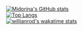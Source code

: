 [![Midorina's GitHub stats](https://github-readme-stats.vercel.app/api?username=midorina&count_private=true&show_icons=true&theme=ayu-mirage)](https://github.com/anuraghazra/github-readme-stats)  
[![Top Langs](https://github-readme-stats.vercel.app/api/top-langs/?username=midorina&theme=ayu-mirage)](https://github.com/anuraghazra/github-readme-stats)  
[![willianrod's wakatime stats](https://github-readme-stats.vercel.app/api/wakatime?username=Midorina&theme=ayu-mirage)](https://github.com/anuraghazra/github-readme-stats)
